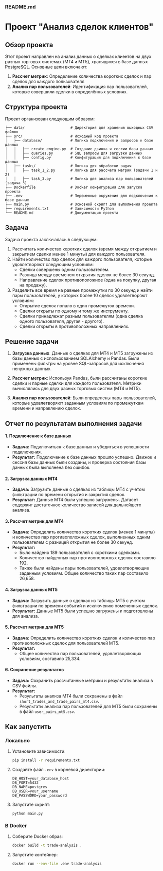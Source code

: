 ### README.md

# Проект "Анализ сделок клиентов"

## Обзор проекта

Этот проект направлен на анализ данных о сделках клиентов на двух разных торговых системах (MT4 и MT5), хранящихся в базе данных PostgreSQL. Основные цели включают:

1. **Рассчет метрик**: Определение количества коротких сделок и пар сделок для каждого пользователя.
2. **Анализ пар пользователей**: Идентификация пар пользователей, которые совершили сделки в определённых условиях.

## Структура проекта

Проект организован следующим образом:

```plaintext
├── data/                     # Директория для хранения выходных CSV файлов
├── src/                      # Исходный код проекта
│   ├── database/             # Логика подключения и запросов к базе данных
│   │   ├── create_engine.py  # Создание движка и сессии базы данных
│   │   ├── queries.py        # SQL запросы для загрузки данных
│   │   ├── config.py         # Конфигурация для подключения к базе данных
│   ├── tasks/                # Логика для обработки задач
│   │   ├── task_1_2.py       # Логика для рассчета метрик (задачи 1 и 2)
│   │   ├── task_3.py         # Логика для анализа пар пользователей (задача 3)
├── Dockerfile                # Docker конфигурация для запуска проекта
├── .env                      # Переменные окружения для подключения к базе данных
├── main.py                   # Основной скрипт для выполнения проекта
├── requirements.txt          # Зависимости Python
└── README.md                 # Документация проекта
```

## Задача

Задача проекта заключалась в следующем:

1. Рассчитать количество коротких сделок (время между открытием и закрытием сделки менее 1 минуты) для каждого пользователя.
2. Найти количество пар сделок для каждого пользователя, которые удовлетворяют следующим условиям:
   - Сделки совершены одним пользователем.
   - Разница между временем открытия сделок не более 30 секунд.
   - Направление сделок противоположное (одна на покупку, другая на продажу).
3. Разделить все время на равные промежутки по 30 секунд и найти пары пользователей, у которых более 10 сделок удовлетворяют условиям:
   - Открытие сделок попало в один промежуток времени.
   - Сделки открыты по одному и тому же инструменту.
   - Сделки принадлежат разным пользователям (одна сделка одного пользователя, другая - другого).
   - Сделки открыты в противоположных направлениях.

## Решение задачи

1. **Загрузка данных**: Данные о сделках для MT4 и MT5 загружены из базы данных с использованием SQLAlchemy и Pandas. Были применены фильтры на уровне SQL-запросов для исключения ненужных данных.
   
2. **Рассчет метрик**: Используя Pandas, были рассчитаны короткие сделки и парные сделки для каждого пользователя. Метрики вычислялись для двух разных торговых систем (MT4 и MT5).

3. **Анализ пар пользователей**: Были определены пары пользователей, которые удовлетворяют заданным условиям по промежуткам времени и направлению сделок.

## Отчет по результатам выполнения задачи

#### 1. Подключение к базе данных
- **Задача:** Подключиться к базе данных и убедиться в успешности подключения.
- **Результат:** Подключение к базе данных прошло успешно. Движок и сессия базы данных были созданы, и проверка состояния базы данных была выполнена без ошибок.

#### 2. Загрузка данных MT4
- **Задача:** Загрузить данные о сделках из таблицы MT4 с учетом фильтрации по времени открытия и закрытия сделок.
- **Результат:** Данные MT4 были успешно загружены. Датасет содержит достаточное количество записей для дальнейшего анализа.

#### 3. Рассчет метрик для MT4
- **Задача:** Определить количество коротких сделок (менее 1 минуты) и количество пар противоположных сделок, выполненных одним пользователем с разницей открытия не более 30 секунд.
- **Результат:** 
  - Было найдено 189 пользователей с короткими сделками.
  - Количество найденных пар противоположных сделок составило 192.
  - Также были найдены пары пользователей, удовлетворяющие заданным условиям. Общее количество таких пар составило 26,658.

#### 4. Загрузка данных MT5
- **Задача:** Загрузить данные о сделках из таблицы MT5 с учетом фильтрации по времени событий и исключению помеченных сделок.
- **Результат:** Данные MT5 были успешно загружены и подготовлены для анализа.

#### 5. Рассчет метрик для MT5
- **Задача:** Определить количество коротких сделок и количество пар противоположных сделок для пользователей MT5.
- **Результат:** 
  - Общее количество пар пользователей, удовлетворяющих условиям, составило 25,334.

#### 6. Сохранение результатов
- **Задача:** Сохранить рассчитанные метрики и результаты анализа в CSV файлы.
- **Результат:** 
  - Результаты анализа MT4 были сохранены в файл `short_trades_and_trade_pairs_mt4.csv`.
  - Результаты анализа пар пользователей для MT5 были сохранены в файл `user_pairs_mt5.csv`.

## Как запустить

### Локально

1. Установите зависимости:

    ```bash
    pip install -r requirements.txt
    ```

2. Создайте файл `.env` в корневой директории:

    ```plaintext
    DB_HOST=your_database_host
    DB_PORT=5432
    DB_NAME=postgres
    DB_USER=your_username
    DB_PASSWORD=your_password
    ```

3. Запустите скрипт:

    ```bash
    python main.py
    ```

### В Docker

1. Соберите Docker образ:

    ```bash
    docker build -t trade-analysis .
    ```

2. Запустите контейнер:

    ```bash
    docker run --env-file .env trade-analysis
    ```